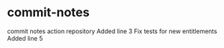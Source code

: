 # commit-notes
commit notes action repository
Added line 3
Fix tests for new entitlements
Added line 5